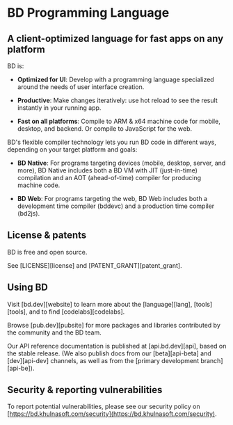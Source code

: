 # BD Programming Language
## A client-optimized language for fast apps on any platform

BD is:

  * **Optimized for UI**: Develop with a programming language specialized
    around the needs of user interface creation.

  * **Productive**: Make changes iteratively: use hot reload to see the result
    instantly in your running app.
  
  * **Fast on all platforms**: Compile to ARM & x64 machine code for mobile,
    desktop, and backend. Or compile to JavaScript for the web.

BD's flexible compiler technology lets you run BD code in different ways,
depending on your target platform and goals:

  * **BD Native**: For programs targeting devices (mobile, desktop, server,
    and more), BD Native includes both a BD VM with JIT (just-in-time)
    compilation and an AOT (ahead-of-time) compiler for producing machine
    code.
  
  * **BD Web**: For programs targeting the web, BD Web includes both a
    development time compiler (bddevc) and a production time compiler
    (bd2js).  

<!-- ![BD platforms illustration](https://raw.githubusercontent.com/bd-lang/.github/master/assets/BD-platforms.svg) -->

## License & patents

BD is free and open source.

See [LICENSE][license] and [PATENT_GRANT][patent_grant].

## Using BD

Visit [bd.dev][website] to learn more about the [language][lang],
[tools][tools], and to find [codelabs][codelabs].

Browse [pub.dev][pubsite] for more packages and libraries contributed by the
community and the BD team.

Our API reference documentation is published at [api.bd.dev][api], based on
the stable release. (We also publish docs from our [beta][api-beta] and
[dev][api-dev] channels, as well as from the [primary development
branch][api-be]).

## Security & reporting vulnerabilities

To report potential vulnerabilities, please see our security policy on
[https://bd.khulnasoft.com/security](https://bd.khulnasoft.com/security).
